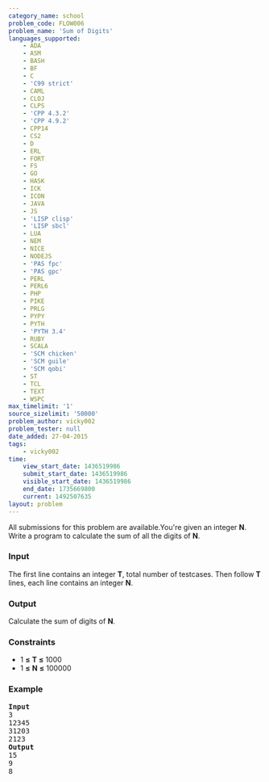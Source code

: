 ```yaml
---
category_name: school
problem_code: FLOW006
problem_name: 'Sum of Digits'
languages_supported:
    - ADA
    - ASM
    - BASH
    - BF
    - C
    - 'C99 strict'
    - CAML
    - CLOJ
    - CLPS
    - 'CPP 4.3.2'
    - 'CPP 4.9.2'
    - CPP14
    - CS2
    - D
    - ERL
    - FORT
    - FS
    - GO
    - HASK
    - ICK
    - ICON
    - JAVA
    - JS
    - 'LISP clisp'
    - 'LISP sbcl'
    - LUA
    - NEM
    - NICE
    - NODEJS
    - 'PAS fpc'
    - 'PAS gpc'
    - PERL
    - PERL6
    - PHP
    - PIKE
    - PRLG
    - PYPY
    - PYTH
    - 'PYTH 3.4'
    - RUBY
    - SCALA
    - 'SCM chicken'
    - 'SCM guile'
    - 'SCM qobi'
    - ST
    - TCL
    - TEXT
    - WSPC
max_timelimit: '1'
source_sizelimit: '50000'
problem_author: vicky002
problem_tester: null
date_added: 27-04-2015
tags:
    - vicky002
time:
    view_start_date: 1436519986
    submit_start_date: 1436519986
    visible_start_date: 1436519986
    end_date: 1735669800
    current: 1492507635
layout: problem
---
```

All submissions for this problem are available.You're given an integer **N**. Write a program to calculate the sum of all the digits of **N**.

### Input

 The first line contains an integer **T**, total number of testcases. Then follow **T** lines, each line contains an integer **N**.

### Output

 Calculate the sum of digits of **N**.

### Constraints

- 1 **≤** **T** **≤** 1000
- 1 **≤** **N** **≤** 100000

### Example

<pre>
<b>Input</b>
3 
12345
31203
2123
<b>Output</b>
15
9
8

</pre>